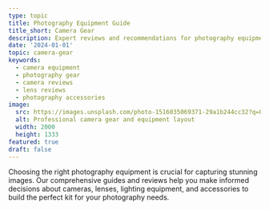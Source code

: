 ```yaml
---
type: topic
title: Photography Equipment Guide
title_short: Camera Gear
description: Expert reviews and recommendations for photography equipment, from cameras and lenses to lighting and accessories.
date: '2024-01-01'
topic: camera-gear
keywords:
  - camera equipment
  - photography gear
  - camera reviews
  - lens reviews
  - photography accessories
image:
  src: https://images.unsplash.com/photo-1516035069371-29a1b244cc32?q=80&w=2000&fm=jpg
  alt: Professional camera gear and equipment layout
  width: 2000
  height: 1333
featured: true
draft: false
---
```


Choosing the right photography equipment is crucial for capturing stunning images. Our comprehensive guides and reviews help you make informed decisions about cameras, lenses, lighting equipment, and accessories to build the perfect kit for your photography needs.
